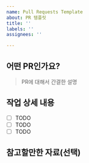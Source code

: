 ```yaml
---
name: Pull Requests Template
about: PR 템플릿
title: ''
labels: ''
assignees: ''

---
```


## 어떤 PR인가요?

> PR에 대해서 간결한 설명

## 작업 상세 내용

- [ ] TODO
- [ ] TODO
- [ ] TODO

## 참고할만한 자료(선택)
